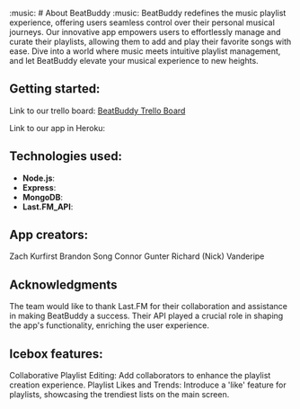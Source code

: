 :music: # About BeatBuddy :music:
BeatBuddy redefines the music playlist experience, offering users seamless control over their personal musical journeys. Our innovative app empowers users to effortlessly manage and curate their playlists, allowing them to add and play their favorite songs with ease. Dive into a world where music meets intuitive playlist management, and let BeatBuddy elevate your musical experience to new heights.

## Getting started:
Link to our trello board:
[BeatBuddy Trello Board](https://trello.com/b/iV49Zb33/music-playlist-app-project-2)

Link to our app in Heroku:





## Technologies used:
- **Node.js**: 
- **Express**: 
- **MongoDB**: 
- **Last.FM_API**:

## App creators:
Zach Kurfirst
Brandon Song
Connor Gunter
Richard (Nick) Vanderipe


## Acknowledgments
The team would like to thank Last.FM for their collaboration and assistance in making BeatBuddy a success. Their API played a crucial role in shaping the app's functionality, enriching the user experience.

## Icebox features:
Collaborative Playlist Editing: Add collaborators to enhance the playlist creation experience.
Playlist Likes and Trends: Introduce a 'like' feature for playlists, showcasing the trendiest lists on the main screen. 




